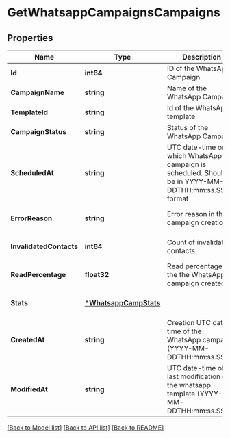 # GetWhatsappCampaignsCampaigns

## Properties
Name | Type | Description | Notes
------------ | ------------- | ------------- | -------------
**Id** | **int64** | ID of the WhatsApp Campaign | [default to null]
**CampaignName** | **string** | Name of the WhatsApp Campaign | [default to null]
**TemplateId** | **string** | Id of the WhatsApp template | [default to null]
**CampaignStatus** | **string** | Status of the WhatsApp Campaign | [default to null]
**ScheduledAt** | **string** | UTC date-time on which WhatsApp campaign is scheduled. Should be in YYYY-MM-DDTHH:mm:ss.SSSZ format | [default to null]
**ErrorReason** | **string** | Error reason in the campaign creation | [optional] [default to null]
**InvalidatedContacts** | **int64** | Count of invalidated contacts | [optional] [default to null]
**ReadPercentage** | **float32** | Read percentage of the the WhatsApp campaign created | [optional] [default to null]
**Stats** | [***WhatsappCampStats**](WhatsappCampStats.md) |  | [optional] [default to null]
**CreatedAt** | **string** | Creation UTC date-time of the WhatsApp campaign (YYYY-MM-DDTHH:mm:ss.SSSZ) | [default to null]
**ModifiedAt** | **string** | UTC date-time of last modification of the whatsapp template (YYYY-MM-DDTHH:mm:ss.SSSZ) | [default to null]

[[Back to Model list]](../README.md#documentation-for-models) [[Back to API list]](../README.md#documentation-for-api-endpoints) [[Back to README]](../README.md)


